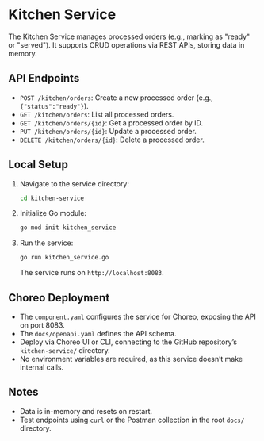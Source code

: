 # Kitchen Service

The Kitchen Service manages processed orders (e.g., marking as "ready" or "served"). It supports CRUD operations via REST APIs, storing data in memory.

## API Endpoints
- `POST /kitchen/orders`: Create a new processed order (e.g., `{"status":"ready"}`).
- `GET /kitchen/orders`: List all processed orders.
- `GET /kitchen/orders/{id}`: Get a processed order by ID.
- `PUT /kitchen/orders/{id}`: Update a processed order.
- `DELETE /kitchen/orders/{id}`: Delete a processed order.

## Local Setup
1. Navigate to the service directory:
   ```bash
   cd kitchen-service
   ```
2. Initialize Go module:
   ```bash
   go mod init kitchen_service
   ```
3. Run the service:
   ```bash
   go run kitchen_service.go
   ```
   The service runs on `http://localhost:8083`.

## Choreo Deployment
- The `component.yaml` configures the service for Choreo, exposing the API on port 8083.
- The `docs/openapi.yaml` defines the API schema.
- Deploy via Choreo UI or CLI, connecting to the GitHub repository’s `kitchen-service/` directory.
- No environment variables are required, as this service doesn’t make internal calls.

## Notes
- Data is in-memory and resets on restart.
- Test endpoints using `curl` or the Postman collection in the root `docs/` directory.